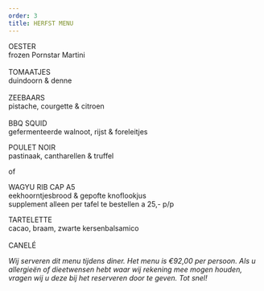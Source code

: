 ```yaml
---
order: 3
title: HERFST MENU
---
```

OESTER\
frozen Pornstar Martini\
\
TOMAATJES\
duindoorn & denne\
\
ZEEBAARS\
pistache, courgette & citroen\
\
BBQ SQUID\
gefermenteerde walnoot, rijst & foreleitjes

POULET NOIR\
pastinaak, cantharellen & truffel

of

WAGYU RIB CAP A5\
eekhoorntjesbrood & gepofte knoflookjus\
s﻿upplement alleen per tafel te bestellen a 25,- p/p

TARTELETTE\
cacao, braam, zwarte kersenbalsamico\
\
CANELÉ

*Wij serveren dit menu tijdens diner. Het menu is €92,00 per persoon. Als u allergieën of dieetwensen hebt waar wij rekening mee mogen houden, vragen wij u deze bij het reserveren door te geven. Tot snel!*